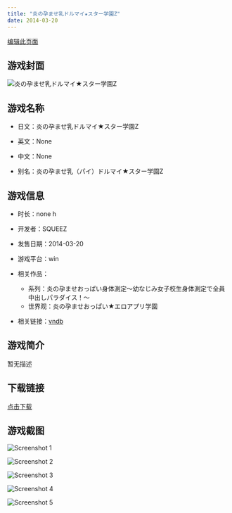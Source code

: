 ```yaml
---
title: "炎の孕ませ乳ドルマイ★スター学園Z"
date: 2014-03-20
---
```

[编辑此页面](https://github.com/ACG-3/ADV3-source/blob/main/source/_posts/%E7%82%8E%E3%81%AE%E5%AD%95%E3%81%BE%E3%81%9B%E4%B9%B3%E3%83%89%E3%83%AB%E3%83%9E%E3%82%A4%E2%98%85%E3%82%B9%E3%82%BF%E3%83%BC%E5%AD%A6%E5%9C%92Z.md)

## 游戏封面

![炎の孕ませ乳ドルマイ★スター学園Z](https%3A//pan.timero.xyz/onedrive/img_lib_001/%E7%82%8E%E3%81%AE%E5%AD%95%E3%81%BE%E3%81%9B%E4%B9%B3%E3%83%89%E3%83%AB%E3%83%9E%E3%82%A4%E2%98%85%E3%82%B9%E3%82%BF%E3%83%BC%E5%AD%A6%E5%9C%92Z_cover.avif)


## 游戏名称

- 日文：炎の孕ませ乳ドルマイ★スター学園Z
- 英文：None
- 中文：None

- 别名：炎の孕ませ乳（パイ）ドルマイ★スター学園Z


## 游戏信息

- 时长：none h
- 开发者：SQUEEZ
- 发售日期：2014-03-20
- 游戏平台：win
- 相关作品：
   - 系列：炎の孕ませおっぱい身体測定～幼なじみ女子校生身体測定で全員中出しパラダイス！～
   - 世界观：炎の孕ませおっぱい★エロアプリ学園

- 相关链接：[vndb](https://vndb.org/v13962)


## 游戏简介

暂无描述


## 下载链接

[点击下载](https://pan.timero.xyz/onedrive/adv_lib_001/%E7%82%8E%E3%81%AE%E5%AD%95%E3%81%BE%E3%81%9B%E4%B9%B3%E3%83%89%E3%83%AB%E3%83%9E%E3%82%A4%E2%98%85%E3%82%B9%E3%82%BF%E3%83%BC%E5%AD%A6%E5%9C%92Z)


## 游戏截图


![Screenshot 1](https%3A//pan.timero.xyz/onedrive/img_lib_001/%E7%82%8E%E3%81%AE%E5%AD%95%E3%81%BE%E3%81%9B%E4%B9%B3%E3%83%89%E3%83%AB%E3%83%9E%E3%82%A4%E2%98%85%E3%82%B9%E3%82%BF%E3%83%BC%E5%AD%A6%E5%9C%92Z_Screenshot_1.avif)

![Screenshot 2](https%3A//pan.timero.xyz/onedrive/img_lib_001/%E7%82%8E%E3%81%AE%E5%AD%95%E3%81%BE%E3%81%9B%E4%B9%B3%E3%83%89%E3%83%AB%E3%83%9E%E3%82%A4%E2%98%85%E3%82%B9%E3%82%BF%E3%83%BC%E5%AD%A6%E5%9C%92Z_Screenshot_2.avif)

![Screenshot 3](https%3A//pan.timero.xyz/onedrive/img_lib_001/%E7%82%8E%E3%81%AE%E5%AD%95%E3%81%BE%E3%81%9B%E4%B9%B3%E3%83%89%E3%83%AB%E3%83%9E%E3%82%A4%E2%98%85%E3%82%B9%E3%82%BF%E3%83%BC%E5%AD%A6%E5%9C%92Z_Screenshot_3.avif)

![Screenshot 4](https%3A//pan.timero.xyz/onedrive/img_lib_001/%E7%82%8E%E3%81%AE%E5%AD%95%E3%81%BE%E3%81%9B%E4%B9%B3%E3%83%89%E3%83%AB%E3%83%9E%E3%82%A4%E2%98%85%E3%82%B9%E3%82%BF%E3%83%BC%E5%AD%A6%E5%9C%92Z_Screenshot_4.avif)

![Screenshot 5](https%3A//pan.timero.xyz/onedrive/img_lib_001/%E7%82%8E%E3%81%AE%E5%AD%95%E3%81%BE%E3%81%9B%E4%B9%B3%E3%83%89%E3%83%AB%E3%83%9E%E3%82%A4%E2%98%85%E3%82%B9%E3%82%BF%E3%83%BC%E5%AD%A6%E5%9C%92Z_Screenshot_5.avif)

